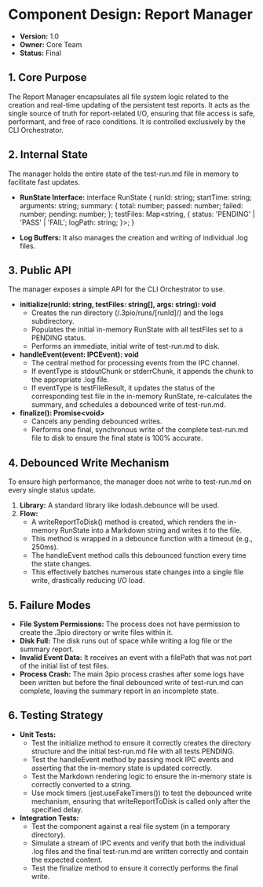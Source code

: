 # Component Design: Report Manager

* **Version:** 1.0
* **Owner:** Core Team
* **Status:** Final

## 1. Core Purpose

The Report Manager encapsulates all file system logic related to the creation and real-time updating of the persistent test reports. It acts as the single source of truth for report-related I/O, ensuring that file access is safe, performant, and free of race conditions. It is controlled exclusively by the CLI Orchestrator.

## 2. Internal State

The manager holds the entire state of the test-run.md file in memory to facilitate fast updates.

* **RunState Interface:**
  interface RunState {
    runId: string;
    startTime: string;
    arguments: string;
    summary: {
      total: number;
      passed: number;
      failed: number;
      pending: number;
    };
    testFiles: Map\<string, {
      status: 'PENDING' | 'PASS' | 'FAIL';
      logPath: string;
    }\>;
  }

* **Log Buffers:** It also manages the creation and writing of individual .log files.

## 3. Public API

The manager exposes a simple API for the CLI Orchestrator to use.

* **initialize(runId: string, testFiles: string\[\], args: string): void**
  * Creates the run directory (/.3pio/runs/\[runId\]/) and the logs subdirectory.
  * Populates the initial in-memory RunState with all testFiles set to a PENDING status.
  * Performs an immediate, initial write of test-run.md to disk.
* **handleEvent(event: IPCEvent): void**
  * The central method for processing events from the IPC channel.
  * If eventType is stdoutChunk or stderrChunk, it appends the chunk to the appropriate .log file.
  * If eventType is testFileResult, it updates the status of the corresponding test file in the in-memory RunState, re-calculates the summary, and schedules a debounced write of test-run.md.
* **finalize(): Promise\<void\>**
  * Cancels any pending debounced writes.
  * Performs one final, synchronous write of the complete test-run.md file to disk to ensure the final state is 100% accurate.

## 4. Debounced Write Mechanism

To ensure high performance, the manager does not write to test-run.md on every single status update.

1. **Library:** A standard library like lodash.debounce will be used.
2. **Flow:**
   * A writeReportToDisk() method is created, which renders the in-memory RunState into a Markdown string and writes it to the file.
   * This method is wrapped in a debounce function with a timeout (e.g., 250ms).
   * The handleEvent method calls this debounced function every time the state changes.
   * This effectively batches numerous state changes into a single file write, drastically reducing I/O load.

## 5. Failure Modes

* **File System Permissions:** The process does not have permission to create the .3pio directory or write files within it.
* **Disk Full:** The disk runs out of space while writing a log file or the summary report.
* **Invalid Event Data:** It receives an event with a filePath that was not part of the initial list of test files.
* **Process Crash:** The main 3pio process crashes after some logs have been written but before the final debounced write of test-run.md can complete, leaving the summary report in an incomplete state.

## 6. Testing Strategy

* **Unit Tests:**
  * Test the initialize method to ensure it correctly creates the directory structure and the initial test-run.md file with all tests PENDING.
  * Test the handleEvent method by passing mock IPC events and asserting that the in-memory state is updated correctly.
  * Test the Markdown rendering logic to ensure the in-memory state is correctly converted to a string.
  * Use mock timers (jest.useFakeTimers()) to test the debounced write mechanism, ensuring that writeReportToDisk is called only after the specified delay.
* **Integration Tests:**
  * Test the component against a real file system (in a temporary directory).
  * Simulate a stream of IPC events and verify that both the individual .log files and the final test-run.md are written correctly and contain the expected content.
  * Test the finalize method to ensure it correctly performs the final write.